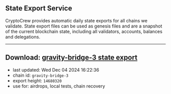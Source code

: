 ## State Export Service
CryptoCrew provides automatic daily state exports for all chains we validate. State export files can be used as genesis files and are a snapshot of the current blockchain state, including all validators, accounts, balances and delegations.

---
**Download: [gravity-bridge-3 state export](https://dl-eu2.ccvalidators.com/SERVICE/gravitybridge/gravity-bridge-3_export_14680320.json)**
---

- last updated: Wed Dec 04 2024 16:22:36
- chain id: `gravity-bridge-3`
- export height: `14680320`
- use for: airdrops, local tests, chain recovery
